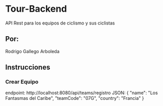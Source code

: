 # Tour-Backend
API Rest para los equipos de ciclismo y sus ciclistas

## Por:
Rodrigo Gallego Arboleda

## Instrucciones

### Crear Equipo
endpoint: http://localhost:8080/api/teams/registro
JSON: 
{
    "name": "Los Fantasmas del Caribe",
    "teamCode": "07G",
    "country": "Francia"
}

